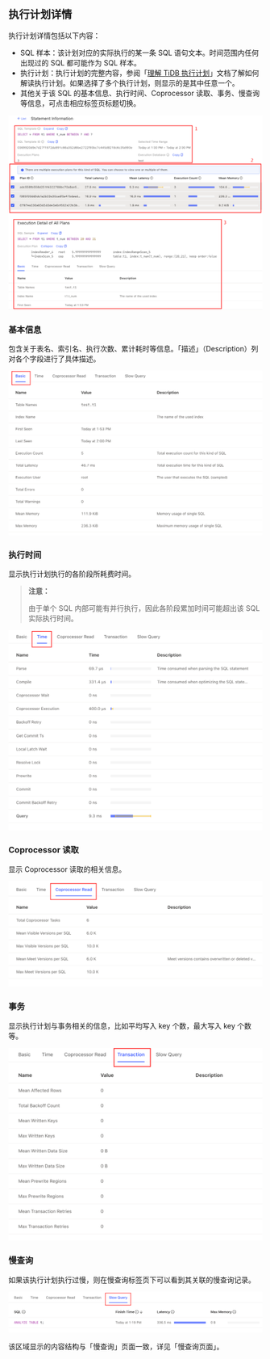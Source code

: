 ## 执行计划详情

执行计划详情包括以下内容：

- SQL 样本：该计划对应的实际执行的某一条 SQL 语句文本。时间范围内任何出现过的 SQL 都可能作为 SQL 样本。
- 执行计划：执行计划的完整内容，参阅「[理解 TiDB 执行计划](https://pingcap.com/docs-cn/dev/query-execution-plan/)」文档了解如何解读执行计划。如果选择了多个执行计划，则显示的是其中任意一个。
- 其他关于该 SQL 的基本信息、执行时间、Coprocessor 读取、事务、慢查询等信息，可点击相应标签页标题切换。

![详情](/media/dashboard/statement/detail.png)

### 基本信息

包含关于表名、索引名、执行次数、累计耗时等信息。「描述」（Description）列对各个字段进行了具体描述。

![基本信息](/media/dashboard/statement/plans-basic.png)

### 执行时间

显示执行计划执行的各阶段所耗费时间。

> **注意：**
>
> 由于单个 SQL 内部可能有并行执行，因此各阶段累加时间可能超出该 SQL 实际执行时间。

![执行时间](/media/dashboard/statement/plans-time.png)

### Coprocessor 读取

显示 Coprocessor 读取的相关信息。

![Coprocessor 读取](/media/dashboard/statement/plans-cop-read.png)

### 事务

显示执行计划与事务相关的信息，比如平均写入 key 个数，最大写入 key 个数等。

![事务](/media/dashboard/statement/plans-transaction.png)

### 慢查询

如果该执行计划执行过慢，则在慢查询标签页下可以看到其关联的慢查询记录。

![慢查询](/media/dashboard/statement/plans-slow-queries.png)

该区域显示的内容结构与「慢查询」页面一致，详见「慢查询页面」。
